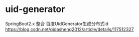 # uid-generator
SpringBoot2.x 整合 百度UidGenerator生成分布式id
https://blog.csdn.net/qidasheng2012/article/details/117512327
